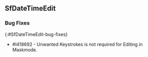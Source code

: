 ## SfDateTimeEdit   

### Bug Fixes
{:#SfDateTimeEdit-bug-fixes}

* \#I418692 - Unwanted Keystrokes is not required for Editing in Maskmode.